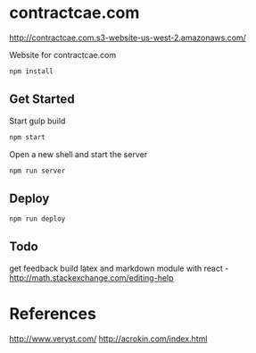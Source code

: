 # contractcae.com
http://contractcae.com.s3-website-us-west-2.amazonaws.com/

Website for contractcae.com
```sh
npm install
```

## Get Started
Start gulp build
```sh
npm start
```
Open a new shell and start the server
```sh
npm run server
```

## Deploy
```sh
npm run deploy
```

## Todo
get feedback
build latex and markdown module with react
 -http://math.stackexchange.com/editing-help

# References
http://www.veryst.com/
http://acrokin.com/index.html